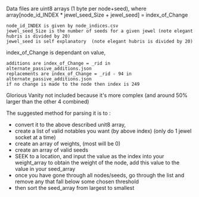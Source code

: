 Data files are uint8 arrays (1 byte per node+seed), where array[node_id_INDEX * jewel_seed_Size + jewel_seed] = index_of_Change

	node_id_INDEX is given by node_indices.csv
	jewel_seed_Size is the number of seeds for a given jewel (note elegant hubris is divided by 20)
	jewel_seed is self explanatory  (note elegant hubris is divided by 20)

index_of_Change is dependant on value, 

	additions are index_of_Change = _rid in alternate_passive_additions.json
	replacements are index_of_Change = _rid - 94 in alternate_passive_additions.json
	if no change is made to the node then index is 249

Glorious Vanity not included because it's more complex (and around 50% larger than the other 4 combined)

The suggested method for parsing it is to :
- convert it to the above described unit8 array, 
- create a list of valid notables you want (by above index) (only do 1 jewel socket at a time)
- create an array of weights, (most will be 0)
- create an array of valid seeds
- SEEK to a location, and input the value as the index into your weight_array to obtain the weight of the node, add this value to the value in your seed_array
- once you have gone through all nodes/seeds, go through the list and remove any that fall below some chosen threshold
- then sort the seed_array from largest to smallest
